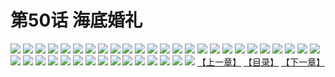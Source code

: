 # 第50话 海底婚礼
![](https://s2.baozimh.com/scomic/sanyanxiaotianlu-samanhua/0/49-wg16/1.jpg)
![](https://s2.baozimh.com/scomic/sanyanxiaotianlu-samanhua/0/49-wg16/2.jpg)
![](https://s2.baozimh.com/scomic/sanyanxiaotianlu-samanhua/0/49-wg16/3.jpg)
![](https://s2.baozimh.com/scomic/sanyanxiaotianlu-samanhua/0/49-wg16/4.jpg)
![](https://s2.baozimh.com/scomic/sanyanxiaotianlu-samanhua/0/49-wg16/5.jpg)
![](https://s2.baozimh.com/scomic/sanyanxiaotianlu-samanhua/0/49-wg16/6.jpg)
![](https://s2.baozimh.com/scomic/sanyanxiaotianlu-samanhua/0/49-wg16/7.jpg)
![](https://s2.baozimh.com/scomic/sanyanxiaotianlu-samanhua/0/49-wg16/8.jpg)
![](https://s2.baozimh.com/scomic/sanyanxiaotianlu-samanhua/0/49-wg16/9.jpg)
![](https://s2.baozimh.com/scomic/sanyanxiaotianlu-samanhua/0/49-wg16/10.jpg)
![](https://s2.baozimh.com/scomic/sanyanxiaotianlu-samanhua/0/49-wg16/11.jpg)
![](https://s2.baozimh.com/scomic/sanyanxiaotianlu-samanhua/0/49-wg16/12.jpg)
![](https://s2.baozimh.com/scomic/sanyanxiaotianlu-samanhua/0/49-wg16/13.jpg)
![](https://s2.baozimh.com/scomic/sanyanxiaotianlu-samanhua/0/49-wg16/14.jpg)
![](https://s2.baozimh.com/scomic/sanyanxiaotianlu-samanhua/0/49-wg16/15.jpg)
![](https://s2.baozimh.com/scomic/sanyanxiaotianlu-samanhua/0/49-wg16/16.jpg)
![](https://s2.baozimh.com/scomic/sanyanxiaotianlu-samanhua/0/49-wg16/17.jpg)
![](https://s2.baozimh.com/scomic/sanyanxiaotianlu-samanhua/0/49-wg16/18.jpg)
![](https://s2.baozimh.com/scomic/sanyanxiaotianlu-samanhua/0/49-wg16/19.jpg)
![](https://s2.baozimh.com/scomic/sanyanxiaotianlu-samanhua/0/49-wg16/20.jpg)
![](https://s2.baozimh.com/scomic/sanyanxiaotianlu-samanhua/0/49-wg16/21.jpg)
![](https://s2.baozimh.com/scomic/sanyanxiaotianlu-samanhua/0/49-wg16/22.jpg)
![](https://s2.baozimh.com/scomic/sanyanxiaotianlu-samanhua/0/49-wg16/23.jpg)
![](https://s2.baozimh.com/scomic/sanyanxiaotianlu-samanhua/0/49-wg16/24.jpg)
![](https://s2.baozimh.com/scomic/sanyanxiaotianlu-samanhua/0/49-wg16/25.jpg)
![](https://s2.baozimh.com/scomic/sanyanxiaotianlu-samanhua/0/49-wg16/26.jpg)
![](https://s2.baozimh.com/scomic/sanyanxiaotianlu-samanhua/0/49-wg16/27.jpg)
![](https://s2.baozimh.com/scomic/sanyanxiaotianlu-samanhua/0/49-wg16/28.jpg)
![](https://s2.baozimh.com/scomic/sanyanxiaotianlu-samanhua/0/49-wg16/29.jpg)
![](https://s2.baozimh.com/scomic/sanyanxiaotianlu-samanhua/0/49-wg16/30.jpg)
![](https://s2.baozimh.com/scomic/sanyanxiaotianlu-samanhua/0/49-wg16/31.jpg)
![](https://s2.baozimh.com/scomic/sanyanxiaotianlu-samanhua/0/49-wg16/32.jpg)
![](https://s2.baozimh.com/scomic/sanyanxiaotianlu-samanhua/0/49-wg16/33.jpg)
![](https://s2.baozimh.com/scomic/sanyanxiaotianlu-samanhua/0/49-wg16/34.jpg)
![](https://s2.baozimh.com/scomic/sanyanxiaotianlu-samanhua/0/49-wg16/35.jpg)
![](https://s2.baozimh.com/scomic/sanyanxiaotianlu-samanhua/0/49-wg16/36.jpg)
![](https://s2.baozimh.com/scomic/sanyanxiaotianlu-samanhua/0/49-wg16/37.jpg)
![](https://s2.baozimh.com/scomic/sanyanxiaotianlu-samanhua/0/49-wg16/38.jpg)
![](https://s2.baozimh.com/scomic/sanyanxiaotianlu-samanhua/0/49-wg16/39.jpg)
![](https://s2.baozimh.com/scomic/sanyanxiaotianlu-samanhua/0/49-wg16/40.jpg)
[【上一章】](./49.md)
[【目录】](./README.md)
[【下一章】](./51.md)
